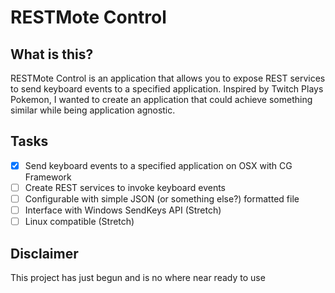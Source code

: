 # RESTMote Control

## What is this?
RESTMote Control is an application that allows you to expose REST services to
send keyboard events to a specified application. Inspired by Twitch Plays Pokemon,
I wanted to create an application that could achieve something similar while being
application agnostic.

## Tasks
- [x] Send keyboard events to a specified application on OSX with CG Framework
- [ ] Create REST services to invoke keyboard events
- [ ] Configurable with simple JSON (or something else?) formatted file
- [ ] Interface with Windows SendKeys API (Stretch)
- [ ] Linux compatible (Stretch)

## Disclaimer
This project has just begun and is no where near ready to use
